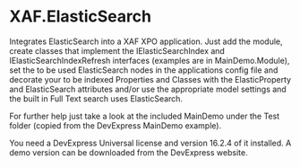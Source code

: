 # XAF.ElasticSearch
Integrates ElasticSearch into a XAF XPO application.
Just add the module, create classes that implement the IElasticSearchIndex and IElasticSearchIndexRefresh interfaces (examples are in MainDemo.Module), set the to be used ElasticSearch nodes in the applications config file and decorate your to be indexed Properties and Classes with the ElasticProperty and ElasticSearch attributes and/or use the appropriate model settings and the built in Full Text search uses ElasticSearch.

For further help just take a look at the included MainDemo under the Test folder (copied from the DevExpress MainDemo example).

You need a DevExpress Universal license and version 16.2.4 of it installed. A demo version can be downloaded from the DevExpress website.
